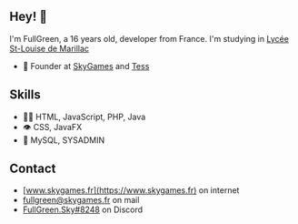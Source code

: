 ## Hey! 👋
I'm FullGreen, a 16 years old, developer from France.
I'm studying in [Lycée St-Louise de Marillac](https://marillac.fr)

- 🧭 Founder at [SkyGames](https://www.skygames.fr) and [Tess](https://discord.gg/HVyHj8AGaz)

## Skills
- 👨‍💻 HTML, JavaScript, PHP, Java
- 👁️ CSS, JavaFX
- 💽 MySQL, SYSADMIN

## Contact
- [www.skygames.fr](https://www.skygames.fr) on internet
- [fullgreen@skygames.fr](mailto:fullgreen@skygames.fr) on mail
- [FullGreen.Sky#8248](./) on Discord
